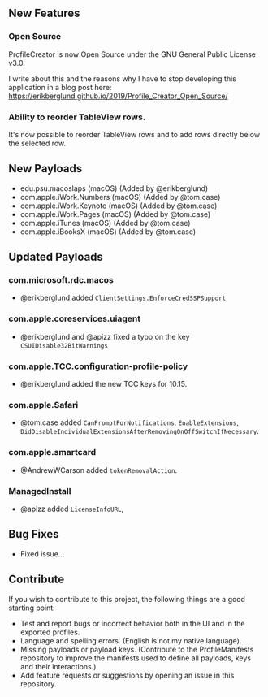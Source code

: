 ## New Features

### Open Source

ProfileCreator is now Open Source under the GNU General Public License v3.0.

I write about this and the reasons why I have to stop developing this application in a blog post here: https://erikberglund.github.io/2019/Profile_Creator_Open_Source/

### Ability to reorder TableView rows.

It's now possible to reorder TableView rows and to add rows directly below the selected row.

## New Payloads

- edu.psu.macoslaps (macOS) (Added by @erikberglund)
- com.apple.iWork.Numbers (macOS) (Added by @tom.case)
- com.apple.iWork.Keynote (macOS) (Added by @tom.case)
- com.apple.iWork.Pages (macOS) (Added by @tom.case)
- com.apple.iTunes (macOS) (Added by @tom.case)
- com.apple.iBooksX (macOS) (Added by @tom.case)

## Updated Payloads

### com.microsoft.rdc.macos

- @erikberglund added `ClientSettings.EnforceCredSSPSupport`

### com.apple.coreservices.uiagent

- @erikberglund and @apizz fixed a typo on the key `CSUIDisable32BitWarnings` 

### com.apple.TCC.configuration-profile-policy

- @erikberglund added the new TCC keys for 10.15.

### com.apple.Safari

- @tom.case added `CanPromptForNotifications`, `EnableExtensions`, `DidDisableIndividualExtensionsAfterRemovingOnOffSwitchIfNecessary`.

### com.apple.smartcard

- @AndrewWCarson added `tokenRemovalAction`. 

### ManagedInstall

- @apizz added `LicenseInfoURL`, 

## Bug Fixes

- Fixed issue...

## Contribute

If you wish to contribute to this project, the following things are a good starting point:

- Test and report bugs or incorrect behavior both in the UI and in the exported profiles.
- Language and spelling errors. (English is not my native language).
- Missing payloads or payload keys. (Contribute to the ProfileManifests repository to improve the manifests used to define all payloads, keys and their interactions.)
- Add feature requests or suggestions by opening an issue in this repository.